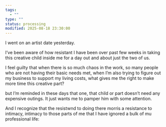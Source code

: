 ```yaml
---
tags:
  - ""
type: ""
status: processing
modified: 2025-08-18 23:30:00
---
```



I went on an artist date yesterday. 

I’ve been aware of how resistant I have been over past few weeks in taking this creative child inside me for a day out and about just the two of us. 

I feel guilty that when there is so much chaos in the work, so many people who are not having their basic needs met, when I’m also trying to figure out my business to support my living costs, what gives me the right to make more time this creative part?

but I’m reminded in these days that one, that child or part doesn’t need any expensive outings. It just wants me to pamper him with some attention. 

And I recognize that the resistwnd to doing there morris a resistance to intimacy, intimacy to those parts of me that I have ignored a bulk of mu professional life: